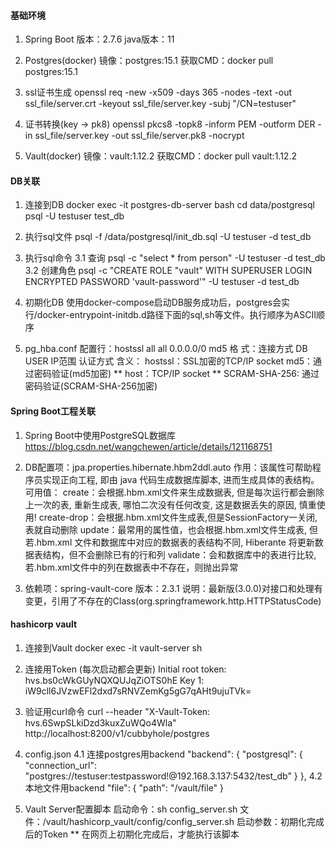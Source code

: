 ﻿#### 基础环境 ####
1. Spring Boot
    版本：2.7.6
    java版本：11

2. Postgres(docker)
    镜像：postgres:15.1
    获取CMD：docker pull postgres:15.1

3. ssl证书生成
    openssl req -new -x509 -days 365 -nodes -text -out ssl_file/server.crt -keyout ssl_file/server.key -subj "/CN=testuser"

4. 证书转换(key -> pk8)
    openssl pkcs8 -topk8 -inform PEM -outform DER -in ssl_file/server.key -out ssl_file/server.pk8 -nocrypt

5. Vault(docker)
    镜像：vault:1.12.2
    获取CMD：docker pull vault:1.12.2

#### DB关联 ####
1. 连接到DB
    docker exec -it postgres-db-server bash
    cd data/postgresql
    psql -U testuser test_db

2. 执行sql文件
    psql -f /data/postgresql/init_db.sql -U testuser -d test_db 

3. 执行sql命令
    3.1 查询
      psql -c "select * from person" -U testuser -d test_db
    3.2 创建角色
      psql -c "CREATE ROLE "vault" WITH SUPERUSER LOGIN ENCRYPTED PASSWORD 'vault-password'" -U testuser -d test_db

4. 初期化DB
    使用docker-compose启动DB服务成功后，postgres会实行/docker-entrypoint-initdb.d路径下面的sql,sh等文件。执行顺序为ASCII顺序

5. pg_hba.conf
    配置行：hostssl all all 0.0.0.0/0 md5
    格 式：连接方式 DB USER IP范围 认证方式
    含义：
      hostssl：SSL加密的TCP/IP socket
      md5：通过密码验证(md5加密)
      ** host：TCP/IP socket
      ** SCRAM-SHA-256: 通过密码验证(SCRAM-SHA-256加密)

#### Spring Boot工程关联 ####
1. Spring Boot中使用PostgreSQL数据库
    https://blog.csdn.net/wangchewen/article/details/121168751

2. DB配置项：jpa.properties.hibernate.hbm2ddl.auto
    作用：该属性可帮助程序员实现正向工程, 即由 java 代码生成数据库脚本, 进而生成具体的表结构。
    可用值： 
      create：会根据.hbm.xml文件来生成数据表, 但是每次运行都会删除上一次的表, 重新生成表, 哪怕二次没有任何改变, 这是数据丢失的原因, 慎重使用!
      create-drop：会根据.hbm.xml文件生成表,但是SessionFactory一关闭, 表就自动删除
      update：最常用的属性值，也会根据.hbm.xml文件生成表, 但若.hbm.xml 文件和数据库中对应的数据表的表结构不同, Hiberante 将更新数据表结构，但不会删除已有的行和列
      validate：会和数据库中的表进行比较, 若.hbm.xml文件中的列在数据表中不存在，则抛出异常

3. 依赖项：spring-vault-core
    版本：2.3.1
    说明：最新版(3.0.0)对接口和处理有变更，引用了不存在的Class(org.springframework.http.HTTPStatusCode)


#### hashicorp vault ####
1. 连接到Vault
    docker exec -it vault-server sh

2. 连接用Token (每次启动都会更新)
    Initial root token: hvs.bs0cWkGUyNQXQUJqZiOTS0hE
    Key 1: iW9cll6JVzwEFl2dxd7sRNVZemKg5gG7qAHt9ujuTVk=

3. 验证用curl命令
   curl --header "X-Vault-Token: hvs.6SwpSLkiDzd3kuxZuWQo4Wla" http://localhost:8200/v1/cubbyhole/postgres

4. config.json
    4.1 连接postgres用backend
      "backend": {
          "postgresql": {
          "connection_url": "postgres://testuser:testpassword!@192.168.3.137:5432/test_db"
        }
      },
    4.2 本地文件用backend
      "file": {
        "path": "/vault/file"
      }

5. Vault Server配置脚本
    启动命令：sh config_server.sh <token>
    文件：/vault/hashicorp_vault/config/config_server.sh
    启动参数：初期化完成后的Token
    ** 在网页上初期化完成后，才能执行该脚本